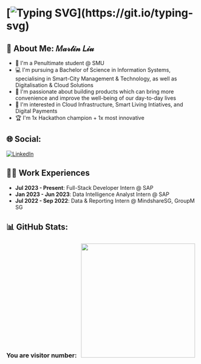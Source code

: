 # [![Typing SVG](https://readme-typing-svg.demolab.com?font=Space+Grotesk&weight=700&size=36&duration=3600&pause=1000&color=7491B2&vCenter=true&width=801&lines=Hi+there%2C+welcome+to+my+Github+Profile!)](https://git.io/typing-svg)
## 💫 About Me: 𝑀𝒶𝓇𝓉𝒾𝓃 𝐿𝒾𝓊
<ul>
  <li>🏫 I'm a Penultimate student @ SMU</li>
  <li>💻 I'm pursuing a Bachelor of Science in Information Systems, specialising in Smart-City Management & Technology, as well as Digitalisation & Cloud Solutions</li>
  <li>💓 I'm passionate about building products which can bring more convenience and improve the well-being of our day-to-day lives</li>
  <li>🤔 I'm interested in Cloud Infrastructure, Smart Living Intiatives, and Digital Payments</li>
  <li>🏆 I'm 1x Hackathon champion + 1x most innovative</li>
</ul>

## 🌐 Social:
[![LinkedIn](https://img.shields.io/badge/LinkedIn-0077B5?style=for-the-badge&logo=linkedin&logoColor=white)](https://www.linkedin.com/in/martin-liu-43b39744/) <br>

## 👨‍💻 Work Experiences
<ul>
  <li> <b>Jul 2023 - Present</b>: Full-Stack Developer Intern @ SAP</li>
  <li> <b>Jan 2023 - Jun 2023</b>: Data Intelligence Analyst Intern @ SAP</li>
  <li> <b>Jul 2022 - Sep 2022</b>: Data & Reporting Intern @ MindshareSG, GroupM SG</li>
</ul>

## 📊 GitHub Stats:
### You are visitor number: &nbsp; <img src="https://profile-counter.glitch.me/L1uM4rt1n/count.svg?" width="300"/>
<!-- [![Top Langs](https://github-readme-stats-git-masterrstaa-rickstaa.vercel.app/api/top-langs/?username=L1uM4rt1n&hide=jupyter%20notebook&theme=tokyonight&count-private=true&langs_count=10)](https://github.com/L1uM4rt1n/github-readme-stats) -->

<!-- vercel reference link: https://github.com/anuraghazra/github-readme-stats#deploy-on-your-own-vercel-instance -->
